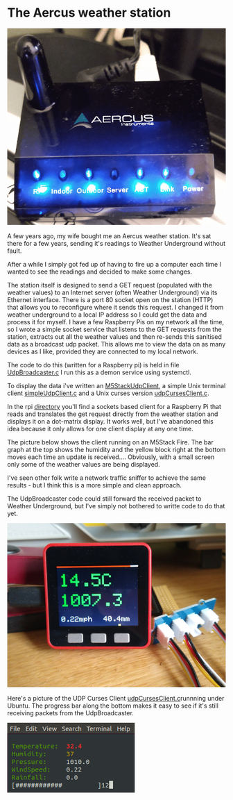 # The Aercus weather station


![](/pictures/aercus_small.png)


A few years ago, my wife bought me an Aercus weather station. It's sat there for a few years, sending it's readings to Weather Underground without fault.

After a while I simply got fed up of having to fire up a computer each time I wanted to see the readings and decided to make some changes.

The station itself is designed to send a GET request (populated with the weather values) to an Internet server (often Weather Underground) via its Ethernet interface.
There is a port 80 socket open on the station (HTTP) that allows you to reconfigure where it sends this request. I changed it from weather underground to a local IP address so I could get the data and process it for myself.
I have a few Raspberry Pis on my network all the time, so I wrote a simple socket service that listens to the GET requests
from the station, extracts out all the weather values and then re-sends this sanitised data as a broadcast udp packet. This allows me to 
view the data on as many  devices as I like, provided they are connected to my local network.

The code to do this (written for a Raspberry pi) is held in file 
[UdpBroadcaster.c](https://github.com/wicked-rainman/Aercus-Weather-Station/blob/master/UdpBroadcaster.c "Re-broadcasting TCP client data as UDP packets") 
I run this as a demon service using systemctl.

To display the data i've written an 
[M5StackUdpClient](https://github.com/wicked-rainman/Aercus-Weather-Station/blob/master/M5StackUdpClient.ino), a simple Unix terminal client 
[simpleUdpClient.c](https://github.com/wicked-rainman/Aercus-Weather-Station/blob/master/simpleUdpClient.c) and a Unix curses version
[udpCursesClient.c](https://github.com/wicked-rainman/Aercus-Weather-Station/blob/master/udpCursesClient.c).

In the rpi [directory](https://github.com/wicked-rainman/Aercus-Weather-Station/tree/master/rpi) you'll find a sockets based client for a Raspberry Pi that reads and translates the get request directly from the weather station and displays it on a dot-matrix display. It works well, but I've abandoned this idea because it only allows for one client display at any one time.

The picture below shows the client running on an M5Stack Fire. The bar graph at the top shows the humidity and the yellow block right at the bottom moves each time an update is received.... Obviously, with a small screen only some of the weather values are being displayed.

I've seen other folk write a network traffic sniffer to achieve the same results - but I think this is a more simple and clean approach. 

The UdpBroadcaster code could still forward the received packet to Weather Underground, but I've simply not bothered to writte code to do that yet.

![](/pictures/wstack.png "Just look at those lovely colours!")

Here's a picture of the UDP Curses Client [udpCursesClient.c](https://github.com/wicked-rainman/Aercus-Weather-Station/blob/master/udpCursesClient.c)runnning under Ubuntu. The progress bar along the bottom makes it easy to see if it's still receiving packets from the UdpBroadcaster.

![](/pictures/udplisten.png)
